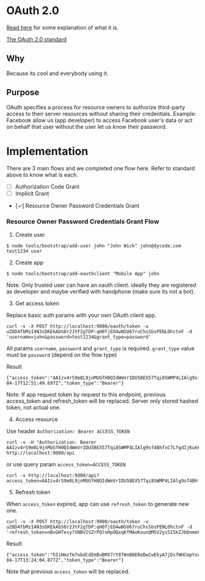 
# OAuth 2.0

[Read here](https://www.digitalocean.com/community/tutorials/an-introduction-to-oauth-2) for some explanation of what it is.

[The OAuth 2.0 standard](https://tools.ietf.org/html/rfc6749)

## Why

Because its cool and everybody using it. 

## Purpose

OAuth specifies a process for resource owners to authorize third-party access to their server resources without sharing their credentials. Example: Facebook allow us (app developer) to access Facebook user's data or act on behalf that user without the user let us know their password. 

# Implementation

There are 3 main flows and we completed one flow here. Refer to standard above to know what is each.

* [ ] Authorization Code Grant
* [ ] Implicit Grant
* [✓] Resource Owner Password Credentials Grant

### Resource Owner Password Credentials Grant Flow

1. Create user

```
$ node tools/bootstrap/add-user john "John Wick" john@dycode.com test1234 user
```

2. Create app

```
$ node tools/bootstrap/add-oauthclient "Mobile App" john
```

Note: Only trusted user can have an oauth client. ideally they are registered as developer and maybe verified with handphone (make sure its not a bot).

3. Get access token

Replace basic auth params with your own OAuth client app.

```
curl -v -X POST http://localhost:9000/oauth/token -u uZ8D4fbMzI4N3sDKEkAbS0r2JtF2gTDP:qH0TjEO4wNSU67ruChsSbsPENLOhctnF -d 'username=john&password=test1234&grant_type=password'
```

All params `username`, `password` and `grant_type` is required. `grant_type` value must be `password` (depend on the flow type)

Result
```
{"access_token":"AAIzv4rS9m8L9jnMUGfH0QIdWmVrIDU5BEX57Tqi8SWMP4LIAlg9sf4BhfxC7LfgdIjKukFBt28vAwXrpu20DIT3SmMTHCVZoHZyKVO3tRQrmZBmn9czhniwPhQUqDjb","refresh_token":"nBvGHTesy7VNBVISZrPQlnHpOQxqKfMAoKounQM5V2ys5I5kZJbDnmeFLORBZv4xgaI8NNUN5ii1OP4LBVHWn3KRUDLY49ieHyj3fahxwFpnz2A9LvxdlOVwyQdmnxve","expires_in":"2016-04-17T12:51:49.697Z","token_type":"Bearer"}
```

Note: If app request token by request to this endpoint, previous access_token and refresh_token will be replaced. Server only stored hashed token, not actual one.

4. Access resource

Use header `Authorization: Bearer ACCESS_TOKEN`

```
curl -v -H "Authorization: Bearer AAIzv4rS9m8L9jnMUGfH0QIdWmVrIDU5BEX57Tqi8SWMP4LIAlg9sf4BhfxC7LfgdIjKukFBt28vAwXrpu20DIT3SmMTHCVZoHZyKVO3tRQrmZBmn9czhniwPhQUqDjb" http://localhost:9000/api
```

or use query param `access_token=ACCESS_TOKEN`

```
curl -v http://localhost:9000/api?access_token=AAIzv4rS9m8L9jnMUGfH0QIdWmVrIDU5BEX57Tqi8SWMP4LIAlg9sf4BhfxC7LfgdIjKukFBt28vAwXrpu20DIT3SmMTHCVZoHZyKVO3tRQrmZBmn9czhniwPhQUqDjb
```

5. Refresh token

When `access_token` expired, app can use `refresh_token` to generate new one.

```
curl -v -X POST http://localhost:9000/oauth/token -u uZ8D4fbMzI4N3sDKEkAbS0r2JtF2gTDP:qH0TjEO4wNSU67ruChsSbsPENLOhctnF -d 'refresh_token=nBvGHTesy7VNBVISZrPQlnHpOQxqKfMAoKounQM5V2ys5I5kZJbDnmeFLORBZv4xgaI8NNUN5ii1OP4LBVHWn3KRUDLY49ieHyj3fahxwFpnz2A9LvxdlOVwyQdmnxve&grant_type=refresh_token'
```

Result
```
{"access_token":"hIiHmzTm7obdCdEmBuBMX7rY8TWnB0EReDwCwEkyA7jDsfWHCmpYxehsCQfSpqTxeHcCtNHbPeFiWqGhHhCiPMsy0YPzbl4SbhryQEXBFHODMrtICWLURbDyVv1w2R1F","refresh_token":"nBvGHTesy7VNBVISZrPQlnHpOQxqKfMAoKounQM5V2ys5I5kZJbDnmeFLORBZv4xgaI8NNUN5ii1OP4LBVHWn3KRUDLY49ieHyj3fahxwFpnz2A9LvxdlOVwyQdmnxve","expires_in":"2016-04-17T13:24:04.877Z","token_type":"Bearer"}
```

Note that previous `access_token` will be replaced.
